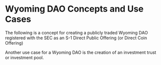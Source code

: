 # Wyoming DAO Concepts and Use Cases

The following is a concept for creating a publicly traded Wyoming DAO registered with the SEC as an S-1 Direct Public Offering (or Direct Coin Offering)

Another use case for a Wyoming DAO is the creation of an investment trust or investment pool.
